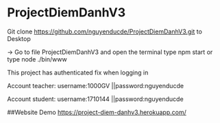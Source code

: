 # ProjectDiemDanhV3
Git clone https://github.com/nguyenducde/ProjectDiemDanhV3.git to Desktop

 -> Go to file ProjectDiemDanhV3 and open the terminal type npm start or type node ./bin/www
 

 This project has authenticated fix when logging in
 
  Account teacher:
          username:1000GV
          ||password:nguyenducde
          
  Account student:
          username:1710144
          ||password:nguyenducde
          
 ##Website Demo
 https://project-diem-danhv3.herokuapp.com/
